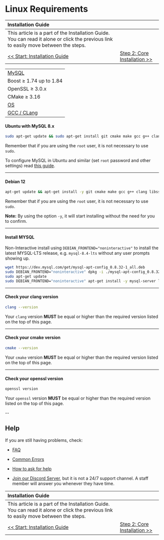 # Linux Requirements

| Installation Guide | |
| :- | :- |
| This article is a part of the Installation Guide. You can read it alone or click the previous link to easily move between the steps. |
| [<< Start: Installation Guide](classic-installation) | [Step 2: Core Installation >>](linux-core-installation) |

| |
| :- |
| [MySQL](https://github.com/azerothcore/azerothcore-wotlk/security/policy) |
| Boost ≥ 1.74 up to 1.84 |
| OpenSSL ≥ 3.0.x |
| CMake ≥ 3.16 |
| [OS](https://github.com/azerothcore/azerothcore-wotlk/security/policy) |
| [GCC / CLang](https://github.com/azerothcore/azerothcore-wotlk/security/policy) |

#### Ubuntu with MySQL 8.x

```sh
sudo apt-get update && sudo apt-get install git cmake make gcc g++ clang libmysqlclient-dev libssl-dev libbz2-dev libreadline-dev libncurses-dev mysql-server libboost-all-dev
```

Remember that if you are using the `root` user, it is not necessary to use `sudo`.

To configure MySQL in Ubuntu and similar (set `root` password and other settings) read [this guide](https://www.digitalocean.com/community/tutorials/how-to-install-mysql-on-ubuntu-18-04).

---

#### Debian 12

```sh
apt-get update && apt-get install -y git cmake make gcc g++ clang libssl-dev libbz2-dev libreadline-dev libncurses-dev libboost-all-dev lsb-release gnupg wget
```

Remember that if you are using the `root` user, it is not necessary to use `sudo`.

**Note:** By using the option `-y`, it will start installing without the need for you to confirm.

---

#### Install MYSQL

Non-Interactive install using `DEBIAN_FRONTEND="noninteractive"` to install the latest MYSQL-LTS release, e.g. `mysql-8.4-lts` without any user prompts showing up.

```sh
wget https://dev.mysql.com/get/mysql-apt-config_0.8.32-1_all.deb
sudo DEBIAN_FRONTEND="noninteractive" dpkg -i ./mysql-apt-config_0.8.32-1_all.deb
sudo apt-get update
sudo DEBIAN_FRONTEND="noninteractive" apt-get install -y mysql-server libmysqlclient-dev
```

---

#### Check your clang version

```sh
clang --version
```

Your `clang` version **MUST** be equal or higher than the required version listed on the top of this page.

---

#### Check your cmake version

```sh
cmake --version
```

Your `cmake` version **MUST** be equal or higher than the required version listed on the top of this page.

---

#### Check your openssl version

```sh
openssl version
```

Your `openssl` version **MUST** be equal or higher than the required version listed on the top of this page.

--

## Help

If you are still having problems, check:

* [FAQ](faq)

* [Common Errors](common-errors)

* [How to ask for help](how-to-ask-for-help)

* [Join our Discord Server](https://discord.gg/gkt4y2x), but it is not a 24/7 support channel. A staff member will answer you whenever they have time.

| Installation Guide | |
| :- | :- |
| This article is a part of the Installation Guide. You can read it alone or click the previous link to easily move between the steps. |
| [<< Start: Installation Guide](classic-installation) | [Step 2: Core Installation >>](linux-core-installation) |

